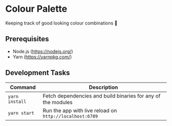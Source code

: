 # Colour Palette

Keeping track of good looking colour combinations 🎨

## Prerequisites

* Node.js (https://nodejs.org/)
* Yarn (https://yarnpkg.com/)

## Development Tasks

| Command | Description |
|---------|-------------|
| `yarn install` | Fetch dependencies and build binaries for any of the modules |
| `yarn start` | Run the app with live reload on `http://localhost:6789` |

